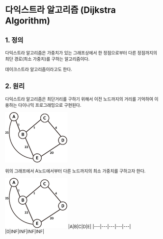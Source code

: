 # 다익스트라 알고리즘 (Dijkstra Algorithm)

## 1. 정의

다익스트라 알고리즘은 가중치가 있는 그래프상에서 한 정점으로부터 다른 정점까지의 최단 경로(최소 가중치)를 구하는 알고리즘이다.

데이크스트라 알고리즘이라고도 한다.

## 2. 원리

다익스트라 알고리즘은 최단거리를 구하기 위해서 이전 노드까지의 거리를 기억하여 이용하는 다이나믹 프로그래밍으로 구현된다.

<img src = "../image/dijkstra/dijkstra1.png" width="40%" height="40%"/>

위의 그래프에서 A노드에서부터 다른 노드까지의 최소 가중치를 구하고자 한다.

<img src = "../image/dijkstra/dijkstra1.png" width="40%" height="40%"/>
|A|B|C|D|E|
|---|---|---|---|---|
|0|INF|INF|INF|INF|